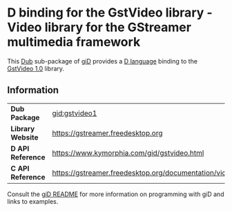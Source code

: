 # D binding for the GstVideo library - Video library for the GStreamer multimedia framework

This [Dub](https://dub.pm/) sub-package of [giD](https://gid.dub.pm) provides a [D language](https://www.dlang.org) binding to the [GstVideo 1.0](https://gstreamer.freedesktop.org) library.

## Information

|     |     |
| --- | --- |
| **Dub Package**          | [gid:gstvideo1](https://code.dlang.org/packages/gid%3Agstvideo1)                 |
| **Library Website**      | https://gstreamer.freedesktop.org                                                |
| **D API Reference**      | https://www.kymorphia.com/gid/gstvideo.html                                      |
| **C API Reference**      | https://gstreamer.freedesktop.org/documentation/video/index.html                 |

Consult the [giD README](https://github.com/Kymorphia/gid) for more information on programming with giD and links to examples.
